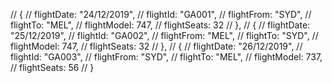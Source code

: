  // {
      //   flightDate: "24/12/2019",
      //   flightId: "GA001",
      //   flightFrom: "SYD",
      //   flightTo: "MEL",
      //   flightModel: 747,
      //   flightSeats: 32
      // },
      // {
      //   flightDate: "25/12/2019",
      //   flightId: "GA002",
      //   flightFrom: "MEL",
      //   flightTo: "SYD",
      //   flightModel: 747,
      //   flightSeats: 32
      // },
      // {
      //   flightDate: "26/12/2019",
      //   flightId: "GA003",
      //   flightFrom: "SYD",
      //   flightTo: "MEL",
      //   flightModel: 737,
      //   flightSeats: 56
      // }